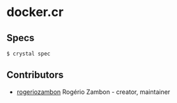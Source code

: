 # docker.cr

## Specs

```
$ crystal spec
```

## Contributors

- [rogeriozambon](https://github.com/rogeriozambon) Rogério Zambon - creator, maintainer

